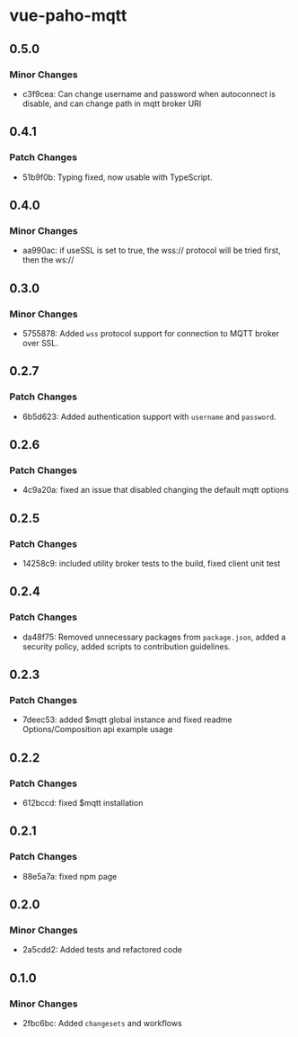 # vue-paho-mqtt

## 0.5.0

### Minor Changes

- c3f9cea: Can change username and password when autoconnect is disable, and can change path in mqtt broker URI

## 0.4.1

### Patch Changes

- 51b9f0b: Typing fixed, now usable with TypeScript.

## 0.4.0

### Minor Changes

- aa990ac: if useSSL is set to true, the wss:// protocol will be tried first, then the ws://

## 0.3.0

### Minor Changes

- 5755878: Added `wss` protocol support for connection to MQTT broker over SSL.

## 0.2.7

### Patch Changes

- 6b5d623: Added authentication support with `username` and `password`.

## 0.2.6

### Patch Changes

- 4c9a20a: fixed an issue that disabled changing the default mqtt options

## 0.2.5

### Patch Changes

- 14258c9: included utility broker tests to the build, fixed client unit test

## 0.2.4

### Patch Changes

- da48f75: Removed unnecessary packages from `package.json`, added a security policy, added scripts to contribution guidelines.

## 0.2.3

### Patch Changes

- 7deec53: added $mqtt global instance and fixed readme Options/Composition api example usage

## 0.2.2

### Patch Changes

- 612bccd: fixed $mqtt installation

## 0.2.1

### Patch Changes

- 88e5a7a: fixed npm page

## 0.2.0

### Minor Changes

- 2a5cdd2: Added tests and refactored code

## 0.1.0

### Minor Changes

- 2fbc6bc: Added `changesets` and workflows
